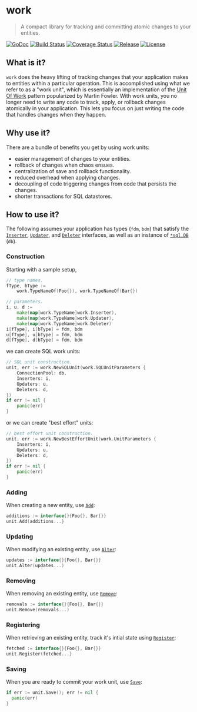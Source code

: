 # work
> A compact library for tracking and committing atomic changes to your entities.

[![GoDoc][doc-img]][doc] [![Build Status][ci-img]][ci] [![Coverage Status][coverage-img]][coverage] [![Release][release-img]][release] [![License][license-img]][license]

## What is it?

`work` does the heavy lifting of tracking changes that your application makes to entities within
a particular operation. This is accomplished using what we refer to as a "work unit", which is essentially
an implementation of the [Unit Of Work](https://martinfowler.com/eaaCatalog/unitOfWork.html) pattern popularized by Martin Fowler.
With work units, you no longer need to write any code to track, apply, or rollback changes atomically in your application.
This lets you focus on just writing the code that handles changes when they happen.

## Why use it?

There are a bundle of benefits you get by using work units:

- easier management of changes to your entities.
- rollback of changes when chaos ensues.
- centralization of save and rollback functionality.
- reduced overhead when applying changes.
- decoupling of code triggering changes from code that persists the changes.
- shorter transactions for SQL datastores.

## How to use it?
The following assumes your application has types (`fdm`, `bdm`) that satisfy the [`Inserter`][inserter-doc], [`Updater`][updater-doc], 
and [`Deleter`][deleter-doc] interfaces, as well as an instance of [`*sql.DB`][db-doc] (`db`).

### Construction
Starting with a sample setup,
```go
// type names.
fType, bType :=
	work.TypeNameOf(Foo{}), work.TypeNameOf(Bar{})

// parameters.
i, u, d :=
	make(map[work.TypeName]work.Inserter),
	make(map[work.TypeName]work.Updater),
	make(map[work.TypeName]work.Deleter)
i[fType], i[bType] = fdm, bdm
u[fType], u[bType] = fdm, bdm
d[fType], d[bType] = fdm, bdm
```

we can create SQL work units:
```go
// SQL unit construction.
unit, err := work.NewSQLUnit(work.SQLUnitParameters {
	ConnectionPool: db,
	Inserters: i,
	Updaters: u,
	Deleters: d,
})
if err != nil {
	panic(err)
}
```

or we can create "best effort" units:
```go
// best effort unit construction.
unit, err := work.NewBestEffortUnit(work.UnitParameters {
	Inserters: i,
	Updaters: u,
	Deleters: d,
})
if err != nil {
	panic(err)
}
```

### Adding
When creating a new entity, use [`Add`][unit-doc]:
```go
additions := interface{}{Foo{}, Bar{}}
unit.Add(additions...}
```

### Updating
When modifying an existing entity, use [`Alter`][unit-doc]:
```go
updates := interface{}{Foo{}, Bar{}}
unit.Alter(updates...)
```

### Removing
When removing an existing entity, use [`Remove`][unit-doc]:
```go
removals := interface{}{Foo{}, Bar{}}
unit.Remove(removals...)
```

### Registering 
When retrieving an existing entity, track it's intial state using [`Register`][unit-doc]:
```go
fetched := interface{}{Foo{}, Bar{}}
unit.Register(fetched...}
```

### Saving
When you are ready to commit your work unit, use [`Save`][unit-doc]:
```go
if err := unit.Save(); err != nil {
  panic(err)
}
```

[inserter-doc]: https://godoc.org/github.com/freerware/work#Inserter
[updater-doc]: https://godoc.org/github.com/freerware/work#Updater
[deleter-doc]: https://godoc.org/github.com/freerware/work#Deleter
[db-doc]: https://golang.org/pkg/database/sql/#DB
[unit-doc]: https://godoc.org/github.com/freerware/work#Unit
[doc-img]: https://godoc.org/github.com/freerware/work?status.svg
[doc]: https://godoc.org/github.com/freerware/work
[ci-img]: https://travis-ci.org/freerware/work.svg?branch=master
[ci]: https://travis-ci.org/freerware/work
[coverage-img]: https://coveralls.io/repos/github/freerware/work/badge.svg?branch=master
[coverage]: https://coveralls.io/github/freerware/work?branch=master
[license]: https://opensource.org/licenses/Apache-2.0
[license-img]: https://img.shields.io/badge/License-Apache%202.0-blue.svg
[release]: https://github.com/freerware/work/releases
[release-img]: https://img.shields.io/github/tag/freerware/work.svg?label=version
